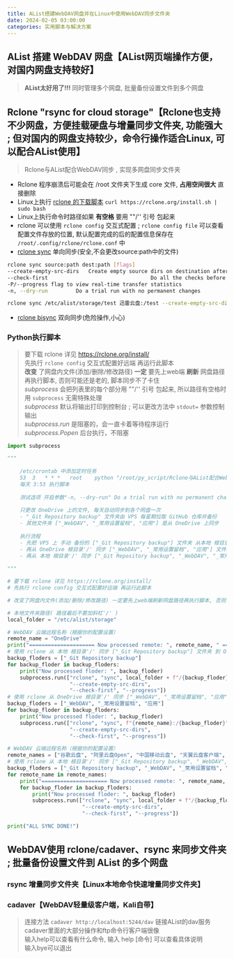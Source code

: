 ```yaml
---
title: AList搭建WebDAV网盘并在Linux中使用WebDAV同步文件夹
date: 2024-02-05 03:00:00
categories: 实用脚本与解决方案
---
```


## AList 搭建 WebDAV 网盘【AList网页端操作方便，对国内网盘支持较好】

> **AList太好用了!!!** 同时管理多个网盘, 批量备份设置文件到多个网盘

## Rclone "rsync for cloud storage"【Rclone也支持不少网盘，方便挂载硬盘与增量同步文件夹, 功能强大 ; 但对国内的网盘支持较少，命令行操作适合Linux, 可以配合AList使用】

> Rclone与AList配合WebDAV同步 , 实现多网盘同步文件夹

- Rclone 程序崩溃后可能会在 /root 文件夹下生成 core 文件, **占用空间很大** 直接删除
- Linux上执行 [rclone 的下载脚本](https://rclone.org/install/) ```curl https://rclone.org/install.sh | sudo bash```
- Linux上执行命令时路径如果 **有空格** 要用 ""/'' 引号 包起来
- rclone 可以使用 ```rclone config``` 交互式配置 ; ```rclone config file``` 可以查看配置文件存放的位置, 默认配置完成的后的配置信息保存在 ```/root/.config/rclone/rclone.conf``` 中
- [rclone sync](https://rclone.org/commands/rclone_sync/) 单向同步(安全,不会更改source:path中的文件)

```bash
rclone sync source:path dest:path [flags]
--create-empty-src-dirs   Create empty source dirs on destination after sync
--check-first                                 Do all the checks before starting transfers
-P/--progress flag to view real-time transfer statistics
-n, --dry-run         Do a trial run with no permanent changes

rclone sync /etc/alist/storage/test 迅雷云盘:/test --create-empty-src-dirs --check-first --progress
```

- [rclone bisync](https://rclone.org/commands/rclone_bisync/) 双向同步(危险操作,小心)

### Python执行脚本

> 要下载 rclone 详见 https://rclone.org/install/  
> 先执行 ```rclone config``` 交互式配置好远端 再运行此脚本  
> **改变** 了网盘内文件(添加/删除/修改路径) **一定** 要先上web端 **刷新** 网盘路径再执行脚本, 否则可能还是老的, 脚本同步不了卡住  
> *subprocess* 会把列表里的每个部分用 ""/'' 引号 包起来, 所以路径有空格时用 ```subprocess``` 无需特殊处理  
> *subprocess* 默认将输出打印到控制台 ; 可以更改方法中 ```stdout=``` 参数控制输出  
> *subprocess.run* 是阻塞的，会一直卡着等待程序运行  
> *subprocess.Popen* 后台执行，不阻塞

```python
import subprocess

"""
    
    /etc/crontab 中添加定时任务
    53  3   * * *   root    python "/root/py_script/Rclone与AList配合WebDAV同步.py" >/dev/null 2>&1
    每天 3:53 执行脚本
    
    测试选项 开启参数"-n, --dry-run" Do a trial run with no permanent changes
    
    只更改 OneDrive 上的文件, 每天自动同步到各个网盘一次
    - "_Git Repository backup" 文件夹由 VPS 每星期拉取 GitHub 仓库并备份
    - 其他文件夹 ["_WebDAV", "_常用设置留档", "应用"] 是从 OneDrive 上同步
    
    执行流程
    - 先把 VPS 上 手动 备份的 ["_Git Repository backup"] 文件夹 从本地 根目录'/' 同步到 OneDrive 根目录'/'下
    - 再从 OneDrive 根目录'/' 同步 ["_WebDAV", "_常用设置留档", "应用"] 文件夹 到 本地 根目录'/'下
    - 再从 本地 根目录'/' 同步 ["_Git Repository backup", "_WebDAV", "_常用设置留档", "应用"] 文件夹 到 remote_names 的 "/_同步/" 目录下
    
"""

# 要下载 rclone 详见 https://rclone.org/install/
# 先执行 rclone config 交互式配置好远端 再运行此脚本

# 改变了网盘内文件(添加/删除/修改路径) 一定要先上web端刷新网盘路径再执行脚本, 否则可能还是老的, 脚本同步不了卡住

# 本地文件夹路径( 路径最后不要加斜杠'/' )
local_folder = "/etc/alist/storage"

# WebDAV 云端远程名称（根据你的配置设置）
remote_name = "OneDrive"
print("===================== Now processed remote: ", remote_name, " =====================")
# 使用 rclone 从 本地 根目录'/' 同步 ["_Git Repository backup"] 文件夹 到 OneDrive 根目录'/'下
backup_floders = ["_Git Repository backup"]
for backup_floder in backup_floders:
    print("Now processed floder: ", backup_floder)
    subprocess.run(["rclone", "sync", local_folder + f"/{backup_floder}", f"{remote_name}:/{backup_floder}",
                    "--create-empty-src-dirs",
                    "--check-first", "--progress"])
# 使用 rclone 从 OneDrive 根目录'/' 同步 ["_WebDAV", "_常用设置留档", "应用"] 文件夹 到 本地 根目录'/'下
backup_floders = ["_WebDAV", "_常用设置留档", "应用"]
for backup_floder in backup_floders:
    print("Now processed floder: ", backup_floder)
    subprocess.run(["rclone", "sync", f"{remote_name}:/{backup_floder}", local_folder + f"/{backup_floder}",
                    "--create-empty-src-dirs",
                    "--check-first", "--progress"])

# WebDAV 云端远程名称（根据你的配置设置）
remote_names = ["谷歌云盘", "阿里云盘Open", "中国移动云盘", "天翼云盘客户端", "百度网盘", "迅雷云盘"]  # [, "Yandex网盘"]
# 使用 rclone 从 本地 根目录'/' 同步 ["_Git Repository backup", "_WebDAV", "_常用设置留档", "应用"] 文件夹 到 remote_names 的 "/_同步/" 目录下
backup_floders = ["_Git Repository backup", "_WebDAV", "_常用设置留档", "应用"]
for remote_name in remote_names:
    print("===================== Now processed remote: ", remote_name, " =====================")
    for backup_floder in backup_floders:
        print("Now processed floder: ", backup_floder)
        subprocess.run(["rclone", "sync", local_folder + f"/{backup_floder}", f"{remote_name}:/_同步/{backup_floder}",
                        "--create-empty-src-dirs",
                        "--check-first", "--progress"])

print("ALL SYNC DONE!")
```

## WebDAV使用 rclone/cadaver、rsync 来同步文件夹 ; 批量备份设置文件到 AList 的多个网盘

### rsync 增量同步文件夹【Linux本地命令快速增量同步文件夹】

### cadaver【WebDAV轻量级客户端，Kali自带】

> 连接方法 ```cadaver http://localhost:5244/dav``` 链接AList的dav服务  
> cadaver里面的大部分操作和ftp命令行客户端很像  
> 输入help可以查看有什么命令, 输入 help [命令] 可以查看具体说明  
> 输入bye可以退出
